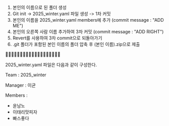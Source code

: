 1. 본인의 이름으로 된 폴더 생성​
2. Git init -> 2025_winter.yaml 파일 생성 -> 1차 커밋​
3. 본인의 이름을 2025_winter.yaml members에 추가 (commit message : "ADD ME")​
4. 본인의 오른쪽 사람 이름 추가하여 3차 커밋 (commit message : "ADD RIGHT")​
5. Revert를 사용하여 3차 commit으로 되돌아가기​
6. .git 폴더가 포함된 본인 이름의 폴더 압축 후 (본인 이름).zip으로 제출

🚀🚀🚀🚀🚀🚀🚀🚀🚀🚀🚀🚀🚀🚀🚀🚀🚀🚀🚀

2025_winter.yaml 파일은 다음과 같이 구성한다.

Team : 2025_winter

Manager : 이균

Members :
- 윤남노
- 이태리맛피자
- 빠스좋다
